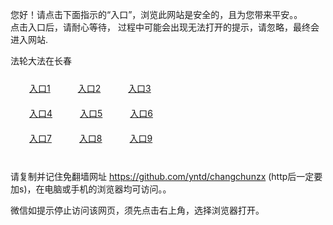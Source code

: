 您好！请点击下面指示的“入口”，浏览此网站是安全的，且为您带来平安。。 <br/>
点击入口后，请耐心等待， 过程中可能会出现无法打开的提示，请忽略，最终会进入网站. </br>

法轮大法在长春<br/>
<div style="padding:10px"><a style="margin:20px" target="_blank" href="https://d32df3dbxesbcr.cloudfront.net/2Qpsp?wgeevdki" id="ccLink1" rel="nofollow">入口1</a> <a target="_blank" style="margin:20px" href="https://duptr8oejv6yu.cloudfront.net/2Qpsp?icwawch" id="ccLink2" rel="nofollow">入口2</a> <a style="margin:20px" target="_blank" href="https://d2r22ht7lx4ngb.cloudfront.net/2Qpsp?ivxoiv" id="ccLink3" rel="nofollow">入口3</a></div>

<div style="padding:10px" ><a style="margin:20px" target="_blank" href="https://d32df3dbxesbcr.cloudfront.net/2Qpsp?wgeevdki" id="ccLink4" rel="nofollow">入口4</a> <a style="margin:20px" href="https://duptr8oejv6yu.cloudfront.net/2Qpsp?icwawch" target="_blank" id="ccLink5" rel="nofollow">入口5</a> <a style="margin:20px" href="https://d2r22ht7lx4ngb.cloudfront.net/2Qpsp?ivxoiv" target="_blank" id="ccLink6" rel="nofollow">入口6</a></div>

<div style="padding:10px"><a style="margin:20px" target="_blank" href="https://d32df3dbxesbcr.cloudfront.net/2Qpsp?wgeevdki" id="ccLink7" rel="nofollow">入口7</a> <a style="margin:20px" href="https://duptr8oejv6yu.cloudfront.net/2Qpsp?icwawch" target="_blank" id="ccLink8" rel="nofollow">入口8</a> <a style="margin:20px" target="_blank" href="https://d2r22ht7lx4ngb.cloudfront.net/2Qpsp?ivxoiv" id="ccLink9" rel="nofollow">入口9</a></div>

<br/>



请复制并记住免翻墙网址 https://github.com/yntd/changchunzx (http后一定要加s)，在电脑或手机的浏览器均可访问。。<br/>

微信如提示停止访问该网页，须先点击右上角，选择浏览器打开。
